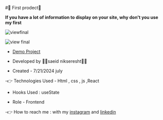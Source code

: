 #🤞 First prodect🤞

**If you have a lot of information to display on your site, why don't you use my first**

![viewfinal](https://user-images.githubusercontent.com/109727844/204102879-086fee63-9bda-43b2-a1aa-49879c3f2d39.jpg)

![view final](https://user-images.githubusercontent.com/109727844/204102930-fac80657-4d16-4816-b476-a88e984abefe.jpg)

- [Demo Project](https://saeidnikseresht.github.io/first/)

- Developed by 👨‍💻saeid nikseresht👨‍💻

- Created - 7/21/2024 july

-👉 Technologies Used - Html , css , js ,React

- Hooks Used : useState 

- Role - Frontend

-👉 How to reach me : with my [instagram](https://www.instagram.com/saeid_good_nature) and [linkedin](https://www.linkedin.com/in/saeidnikseresht)
